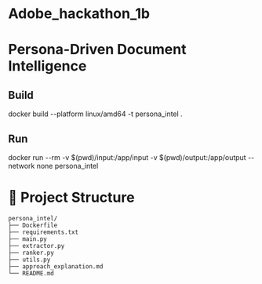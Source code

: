 # Adobe_hackathon_1b

# Persona-Driven Document Intelligence

## Build
docker build --platform linux/amd64 -t persona_intel .

## Run
docker run --rm -v $(pwd)/input:/app/input -v $(pwd)/output:/app/output --network none persona_intel

# 📁 Project Structure

```
persona_intel/
├── Dockerfile
├── requirements.txt
├── main.py
├── extractor.py
├── ranker.py
├── utils.py
├── approach_explanation.md
└── README.md
```
